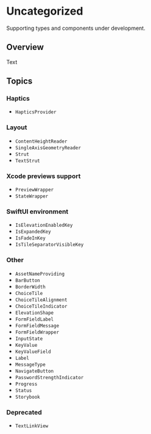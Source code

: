 # Uncategorized

Supporting types and components under development.

## Overview

<!--@START_MENU_TOKEN@-->Text<!--@END_MENU_TOKEN@-->

## Topics

### Haptics

- ``HapticsProvider``

### Layout

- ``ContentHeightReader``
- ``SingleAxisGeometryReader``
- ``Strut``
- ``TextStrut``

### Xcode previews support

- ``PreviewWrapper``
- ``StateWrapper``

### SwiftUI environment

- ``IsElevationEnabledKey``
- ``IsExpandedKey``
- ``IsFadeInKey``
- ``IsTileSeparatorVisibleKey``

### Other

- ``AssetNameProviding``
- ``BarButton``
- ``BorderWidth``
- ``ChoiceTile``
- ``ChoiceTileAlignment``
- ``ChoiceTileIndicator``
- ``ElevationShape``
- ``FormFieldLabel``
- ``FormFieldMessage``
- ``FormFieldWrapper``
- ``InputState``
- ``KeyValue``
- ``KeyValueField``
- ``Label``
- ``MessageType``
- ``NavigateButton``
- ``PasswordStrengthIndicator``
- ``Progress``
- ``Status``
- ``Storybook``

### Deprecated

- ``TextLinkView``
